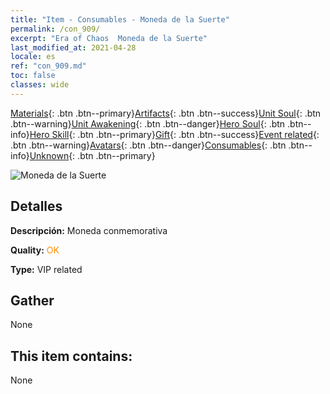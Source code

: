 ```yaml
---
title: "Item - Consumables - Moneda de la Suerte"
permalink: /con_909/
excerpt: "Era of Chaos  Moneda de la Suerte"
last_modified_at: 2021-04-28
locale: es
ref: "con_909.md"
toc: false
classes: wide
---
```

 [Materials](/ItemsES/){: .btn .btn--primary}[Artifacts](/ItemsES/Artifacts/){: .btn .btn--success}[Unit Soul](/ItemsES/UnitSoul/){: .btn .btn--warning}[Unit Awakening](/ItemsES/UnitAwakening/){: .btn .btn--danger}[Hero Soul](/ItemsES/HeroSoul/){: .btn .btn--info}[Hero Skill](/ItemsES/HeroSkill/){: .btn .btn--primary}[Gift](/ItemsES/Gift/){: .btn .btn--success}[Event related](/ItemsES/Events/){: .btn .btn--warning}[Avatars](/ItemsES/Avatars/){: .btn .btn--danger}[Consumables](/ItemsES/Consumables/){: .btn .btn--info}[Unknown](/ItemsES/Unknown/){: .btn .btn--primary}

 ![Moneda de la Suerte](/images/t/i_40002.png)

## Detalles
 **Descripción:** Moneda conmemorativa

 **Quality:** <span style="color: #FF8C00">OK</span>

 **Type:** VIP related

## Gather

  None

## This item contains:

  None

